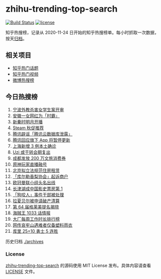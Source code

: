 # zhihu-trending-top-search

[![Build Status](https://github.com/justjavac/zhihu-trending-top-search/workflows/ci/badge.svg?branch=main)](https://github.com/justjavac/zhihu-trending-top-search/actions)
[![license](https://img.shields.io/github/license/justjavac/zhihu-trending-top-search)](https://github.com/justjavac/zhihu-trending-top-search/blob/main/LICENSE)

知乎热搜榜，记录从 2020-11-24 日开始的知乎热搜榜单。每小时抓取一次数据，按天[归档](./archives)。

## 相关项目

- [知乎热门话题](https://github.com/justjavac/zhihu-trending-hot-questions)
- [知乎热门视频](https://github.com/justjavac/zhihu-trending-hot-video)
- [微博热搜榜](https://github.com/justjavac/weibo-trending-hot-search)

## 今日热搜榜

<!-- BEGIN -->
<!-- 最后更新时间 Fri Nov 26 2021 11:07:16 GMT+0800 (China Standard Time) -->

1. [宁波外教杀害女学生案开审](https://www.zhihu.com/search?q=宁波外教)
1. [安徽一女网红为「村霸」](https://www.zhihu.com/search?q=村霸女网红)
1. [新秦时明月开播](https://www.zhihu.com/search?q=新秦时明月)
1. [Steam 秋促推荐](https://www.zhihu.com/search?q=steam)
1. [腾讯辟谣「腾讯云数据库泄露」](https://www.zhihu.com/search?q=腾讯)
1. [腾讯回应旗下 App 将暂停更新](https://www.zhihu.com/search?q=腾讯)
1. [上海新增 3 例本土确诊](https://www.zhihu.com/search?q=上海疫情)
1. [Uzi 或于转会期复出](https://www.zhihu.com/search?q=uzi)
1. [成都发放 200 万文旅消费券](https://www.zhihu.com/search?q=成都旅游)
1. [原神玩家直播融号](https://www.zhihu.com/search?q=原神)
1. [北京拟立法规范住房租赁](https://www.zhihu.com/search?q=北京租房)
1. [「库尔勒香梨协会」起诉商户](https://www.zhihu.com/search?q=库尔勒香梨)
1. [欧冠曼联小组头名出线](https://www.zhihu.com/search?q=曼联)
1. [长津湖成中国影史票房第 1](https://www.zhihu.com/search?q=长津湖)
1. [「狗咬人」事件干部被处理](https://www.zhihu.com/search?q=狗咬人)
1. [拉夏贝尔被申请破产清算](https://www.zhihu.com/search?q=拉夏贝尔)
1. [第 64 届格莱美提名揭晓](https://www.zhihu.com/search?q=格莱美)
1. [海贼王 1033 话情报](https://www.zhihu.com/search?q=海贼王)
1. [大厂每周工作时长排行榜](https://www.zhihu.com/search?q=大厂工作时长)
1. [网传哀牢山遇难者仅备塑料雨衣](https://www.zhihu.com/search?q=云南哀牢山)
1. [库里 25+10 勇士 5 连胜](https://www.zhihu.com/search?q=勇士)

<!-- END -->

历史归档 [./archives](./archives)

### License

[zhihu-trending-top-search](https://github.com/justjavac/zhihu-trending-top-search)
的源码使用 MIT License 发布。具体内容请查看 [LICENSE](./LICENSE) 文件。
